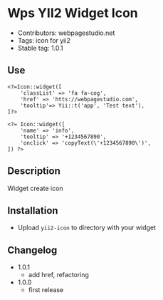 # Wps YII2 Widget Icon
- Contributors: webpagestudio.net
- Tags: icon for yii2
- Stable tag: 1.0.1

## Use
```
<?=Icon::widget([
    'classList' => 'fa fa-cog',
    'href' => 'htts://webpagestudio.com',
    'tooltip'=> Yii::t('app', 'Test text'),
]?>

<?= Icon::widget([
    'name' => 'info',
    'tooltip' => '+1234567890',
    'onclick' => 'copyText(\'+1234567890\')',
]) ?>
```

## Description
Widget create icon

## Installation
- Upload `yii2-icon` to directory with your widget

## Changelog
- 1.0.1
  - add href, refactoring
- 1.0.0
  - first release
